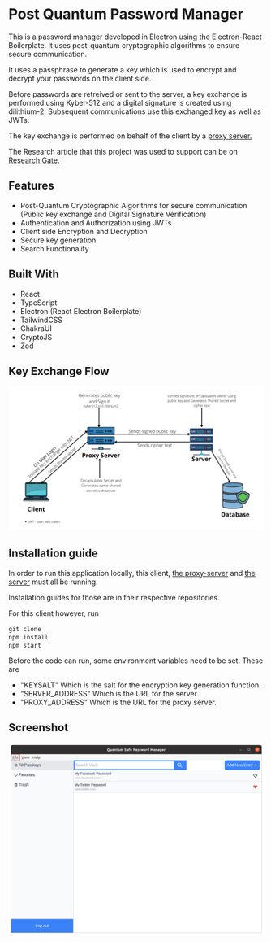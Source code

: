 # Post Quantum Password Manager

This is a password manager developed in Electron using the Electron-React Boilerplate. It uses post-quantum cryptographic algorithms to ensure secure communication. 

It uses a passphrase to generate a key which is used to encrypt and decrypt your passwords on the client side.

Before passwords are retreived or sent to the server, a key exchange is performed using Kyber-512 and a digital signature is created using dilithium-2. Subsequent communications use this exchanged key as well as JWTs.

The key exchange is performed on behalf of the client by a [proxy server.](https://github.com/Areezy/keyexchange-proxy)

The Research article that this project was used to support can be on [Research Gate.](https://www.researchgate.net/publication/365608542_A_Password_Manager_for_Post-Quantum_Era)


## Features

- Post-Quantum Cryptographic Algorithms for secure communication (Public key exchange and Digital Signature Verification)
- Authentication and Authorization using JWTs
- Client side Encryption and Decryption
- Secure key generation
- Search Functionality

## Built With

- React
- TypeScript
- Electron (React Electron Boilerplate)
- TailwindCSS
- ChakraUI
- CryptoJS
- Zod

## Key Exchange Flow

![key exchange diagram](readme-images/Key_exchange_flow.png)

## Installation guide

In order to run this application locally, this client, [the proxy-server](https://github.com/Areezy/keyexchange-proxy) and [the server](https://github.com/Areezy/password-manager-server) must all be running.

Installation guides for those are in their respective repositories.

For this client however, run

```
git clone
npm install
npm start
```

Before the code can run, some environment variables need to be set. These are

- "KEYSALT" Which is the salt for the encryption key generation function.
- "SERVER_ADDRESS" Which is the URL for the server.
- "PROXY_ADDRESS" Which is the URL for the proxy server.


## Screenshot
![Dashboard Screenshot](readme-images/Dashboard_screenshot.png)
